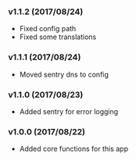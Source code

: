 ### v1.1.2 (2017/08/24)
* Fixed config path
* Fixed some translations
### v1.1.1 (2017/08/24)
* Moved sentry dns to config
### v1.1.0 (2017/08/23)
* Added sentry for error logging
### v1.0.0 (2017/08/22)
* Added core functions for this app

